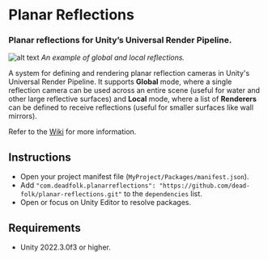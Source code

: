 # Planar Reflections
### Planar reflections for Unity’s Universal Render Pipeline.

![alt text](https://github.com/dead-folk/planar-reflections/wiki/Images/Home00.png?raw=true)
*An example of global and local reflections.*

A system for defining and rendering planar reflection cameras in Unity's Universal Render Pipeline. It supports **Global** mode, where a single reflection camera can be used across an entire scene (useful for water and other large reflective surfaces) and **Local** mode, where a list of **Renderers** can be defined to receive reflections (useful for smaller surfaces like wall mirrors).

Refer to the [Wiki](https://github.com/dead-folk/planar-reflections/wiki/Home) for more information.

## Instructions
- Open your project manifest file (`MyProject/Packages/manifest.json`).
- Add `"com.deadfolk.planarreflections": "https://github.com/dead-folk/planar-reflections.git"` to the `dependencies` list.
- Open or focus on Unity Editor to resolve packages.

## Requirements
- Unity 2022.3.0f3 or higher.